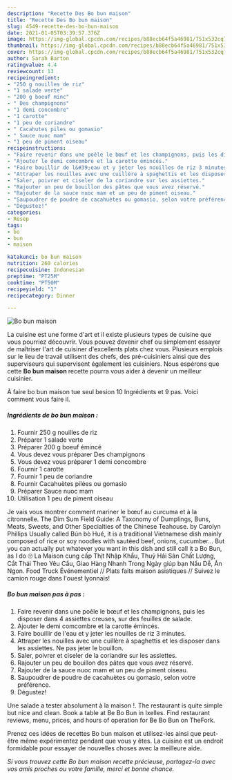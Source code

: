 ```yaml
---
description: "Recette Des Bo bun maison"
title: "Recette Des Bo bun maison"
slug: 4549-recette-des-bo-bun-maison
date: 2021-01-05T03:39:57.376Z
image: https://img-global.cpcdn.com/recipes/b88ecb64f5a46981/751x532cq70/bo-bun-maison-photo-principale-de-la-recette.jpg
thumbnail: https://img-global.cpcdn.com/recipes/b88ecb64f5a46981/751x532cq70/bo-bun-maison-photo-principale-de-la-recette.jpg
cover: https://img-global.cpcdn.com/recipes/b88ecb64f5a46981/751x532cq70/bo-bun-maison-photo-principale-de-la-recette.jpg
author: Sarah Barton
ratingvalue: 4.4
reviewcount: 13
recipeingredient:
- "250 g nouilles de riz"
- "1 salade verte"
- "200 g boeuf minc"
- " Des champignons"
- "1 demi concombre"
- "1 carotte"
- "1 peu de coriandre"
- " Cacahutes piles ou gomasio"
- " Sauce nuoc mam"
- "1 peu de piment oiseau"
recipeinstructions:
- "Faire revenir dans une poêle le bœuf et les champignons, puis les disposer dans 4 assiettes creuses, sur des feuilles de salade."
- "Ajouter le demi comcombre et la carotte émincés."
- "Faire bouillir de l&#39;eau et y jeter les nouilles de riz 3 minutes."
- "Attraper les nouilles avec une cuillère à spaghettis et les disposer dans les assiettes. Ne pas jeter le bouillon."
- "Saler, poivrer et ciseler de la coriandre sur les assiettes."
- "Rajouter un peu de bouillon des pâtes que vous avez réservé."
- "Rajouter de la sauce nuoc mam et un peu de piment oiseau."
- "Saupoudrer de poudre de cacahuètes ou gomasio, selon votre préférence."
- "Dégustez!"
categories:
- Resep
tags:
- bo
- bun
- maison

katakunci: bo bun maison 
nutrition: 260 calories
recipecuisine: Indonesian
preptime: "PT25M"
cooktime: "PT50M"
recipeyield: "1"
recipecategory: Dinner

---
```



![Bo bun maison](https://img-global.cpcdn.com/recipes/b88ecb64f5a46981/751x532cq70/bo-bun-maison-photo-principale-de-la-recette.jpg)

La cuisine est une forme d'art et il existe plusieurs types de cuisine que vous pourriez découvrir. Vous pouvez devenir chef ou simplement essayer de maîtriser l'art de cuisiner d'excellents plats chez vous. Plusieurs emplois sur le lieu de travail utilisent des chefs, des pré-cuisiniers ainsi que des superviseurs qui supervisent également les cuisiniers. Nous espérons que cette <strong> Bo bun maison </strong> recette pourra vous aider à devenir un meilleur cuisinier.

<!--inarticleads1-->

À faire bo bun maison tue seul besion 10 Ingrédients et 9 pas. Voici comment vous faire il.

##### Ingrédients de bo bun maison :

1. Fournir 250 g nouilles de riz
1. Préparer 1 salade verte
1. Préparer 200 g boeuf émincé
1. Vous devez vous préparer  Des champignons
1. Vous devez vous préparer 1 demi concombre
1. Fournir 1 carotte
1. Fournir 1 peu de coriandre
1. Fournir  Cacahuètes pilées ou gomasio
1. Préparer  Sauce nuoc mam
1. Utilisation 1 peu de piment oiseau


Je vais vous montrer comment mariner le bœuf au curcuma et à la citronnelle. The Dim Sum Field Guide: A Taxonomy of Dumplings, Buns, Meats, Sweets, and Other Specialties of the Chinese Teahouse. by Carolyn Phillips Usually called Bún bò Hué, it is a traditional Vietnamese dish mainly composed of rice or soy noodles with sautéed beef, onions, cucumber… But you can actually put whatever you want in this dish and still call it a Bo Bun, as I do 🙄 La Maison cung cấp Thịt Nhập Khẩu, Thuỷ Hải Sản Chất Lượng, Cắt Thái Theo Yêu Cầu, Giao Hàng Nhanh Trong Ngày giúp bạn Nấu Dễ, Ăn Ngon. Food Truck Événementiel // Plats faits maison asiatiques // Suivez le camion rouge dans l&#39;ouest lyonnais! 

<!--inarticleads2-->

##### Bo bun maison pas à pas :

1. Faire revenir dans une poêle le bœuf et les champignons, puis les disposer dans 4 assiettes creuses, sur des feuilles de salade.
1. Ajouter le demi comcombre et la carotte émincés.
1. Faire bouillir de l&#39;eau et y jeter les nouilles de riz 3 minutes.
1. Attraper les nouilles avec une cuillère à spaghettis et les disposer dans les assiettes. Ne pas jeter le bouillon.
1. Saler, poivrer et ciseler de la coriandre sur les assiettes.
1. Rajouter un peu de bouillon des pâtes que vous avez réservé.
1. Rajouter de la sauce nuoc mam et un peu de piment oiseau.
1. Saupoudrer de poudre de cacahuètes ou gomasio, selon votre préférence.
1. Dégustez!


Une salade a tester absolument à la maison !. The restaurant is quite simple but nice and clean. Book a table at Be Bo Bun in Ixelles. Find restaurant reviews, menu, prices, and hours of operation for Be Bo Bun on TheFork. 

<!--inarticleads1-->

<p>
Prenez ces idées de recettes Bo bun maison et utilisez-les ainsi que peut-être même expérimentez pendant que vous y êtes. La cuisine est un endroit formidable pour essayer de nouvelles choses avec la meilleure aide.
</p>

<p>
<i>Si vous trouvez cette Bo bun maison recette précieuse, partagez-la avec vos amis proches ou votre famille, merci et bonne chance.</i>
</p>
